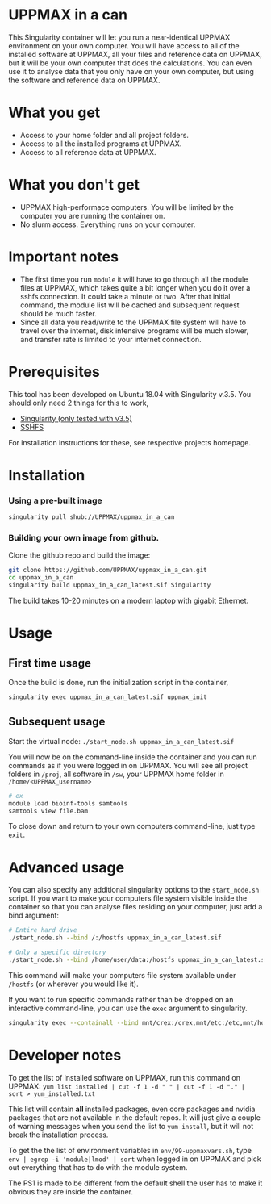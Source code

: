 # UPPMAX in a can
This Singularity container will let you run a near-identical UPPMAX environment on your own computer. You will have access to all of the installed software at UPPMAX, all your files and reference data on UPPMAX, but it will be your own computer that does the calculations. You can even use it to analyse data that you only have on your own computer, but using the software and reference data on UPPMAX.

# What you get
* Access to your home folder and all project folders.
* Access to all the installed programs at UPPMAX.
* Access to all reference data at UPPMAX.

# What you don't get
* UPPMAX high-performace computers. You will be limited by the computer you are running the container on.
* No slurm access. Everything runs on your computer.

# Important notes
* The first time you run `module` it will have to go through all the module files at UPPMAX, which takes quite a bit longer when you do it over a sshfs connection. It could take a minute or two. After that initial command, the module list will be cached and subsequent request should be much faster.
* Since all data you read/write to the UPPMAX file system will have to travel over the internet, disk intensive programs will be much slower, and transfer rate is limited to your internet connection.

# Prerequisites
This tool has been developed on Ubuntu 18.04 with Singularity v.3.5. You should only need 2 things for this to work,

* [Singularity (only tested with v3.5)](https://sylabs.io/guides/3.5/user-guide/quick_start.html)
* [SSHFS](https://github.com/libfuse/sshfs)

For installation instructions for these, see respective projects homepage.

# Installation

### Using a pre-built image

```bash
singularity pull shub://UPPMAX/uppmax_in_a_can
```

### Building your own image from github. 
Clone the github repo and build the image:

```bash
git clone https://github.com/UPPMAX/uppmax_in_a_can.git
cd uppmax_in_a_can
singularity build uppmax_in_a_can_latest.sif Singularity
```

The build takes 10-20 minutes on a modern laptop with gigabit Ethernet. 


# Usage

## First time usage
Once the build is done, run the initialization script in the container,

`singularity exec uppmax_in_a_can_latest.sif uppmax_init`

## Subsequent usage
Start the virtual node:
`./start_node.sh uppmax_in_a_can_latest.sif`

You will now be on the command-line inside the container and you can run commands as if you were logged in on UPPMAX. You will see all project folders in `/proj`, all software in `/sw`, your UPPMAX home folder in `/home/<UPPMAX_username>`

```bash
# ex
module load bioinf-tools samtools
samtools view file.bam
```

To close down and return to your own computers command-line, just type `exit`.

# Advanced usage

You can also specify any additional singularity options to the `start_node.sh` script. If you want to make your computers file system visible inside the container so that you can analyse files residing on your computer, just add a bind argument:

```bash
# Entire hard drive 
./start_node.sh --bind /:/hostfs uppmax_in_a_can_latest.sif

# Only a specific directory
./start_node.sh --bind /home/user/data:/hostfs uppmax_in_a_can_latest.sif
```

This command will make your computers file system available under `/hostfs` (or wherever you would like it).

If you want to run specific commands rather than be dropped on an interactive command-line, you can use the `exec` argument to singularity.


```bash
singularity exec --containall --bind mnt/crex:/crex,mnt/etc:/etc,mnt/home/:/home/,mnt/proj:/proj,mnt/sw:/sw,mnt/usr/local/Modules:/usr/local/Modules uppmax_in_a_can_latest.sif <custom commands here>
```


# Developer notes

To get the list of installed software on UPPMAX, run this command on UPPMAX:
`yum list installed | cut -f 1 -d " " | cut -f 1 -d "." | sort > yum_installed.txt`

This list will contain **all** installed packages, even core packages and nvidia packages that are not available in the default repos. It will just give a couple of warning messages when you send the list to `yum install`, but it will not break the installation process.

To get the the list of environment variables in `env/99-uppmaxvars.sh`, type `env | egrep -i 'module|lmod' | sort` when logged in on UPPMAX and pick out everything that has to do with the module system.

The PS1 is made to be different from the default shell the user has to make it obvious they are inside the container.

